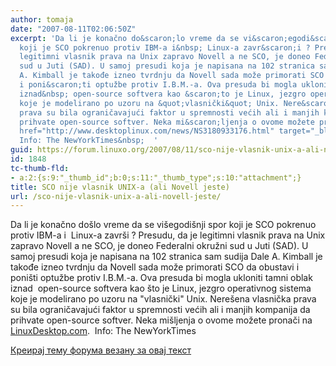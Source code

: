 ```yaml
---
author: tomaja
date: "2007-08-11T02:06:50Z"
excerpt: 'Da li je konačno do&scaron;lo vreme da se vi&scaron;egodi&scaron;nji spor
  koji je SCO pokrenuo protiv IBM-a i&nbsp; Linux-a zavr&scaron;i ? Presudu, da je
  legitimni vlasnik prava na Unix zapravo Novell a ne SCO, je doneo Federalni okružni
  sud u Juti (SAD). U samoj presudi koja je napisana na 102 stranica sam sudija Dale
  A. Kimball je takođe izneo tvrdnju da Novell sada može primorati SCO da obustavi
  i poni&scaron;ti optužbe protiv I.B.M.-a. Ova presuda bi mogla ukloniti tamni oblak
  iznad&nbsp; open-source softvera kao &scaron;to je Linux, jezgro operativnog sistema
  koje je modelirano po uzoru na &quot;vlasnički&quot; Unix. Nere&scaron;ena vlasnička
  prava su bila ograničavajući faktor u spremnosti većih ali i manjih kompanija da
  prihvate open-source softver. Neka mi&scaron;ljenja o ovome možete pronači na <a
  href="http://www.desktoplinux.com/news/NS3180933176.html" target="_blank">LinuxDesktop.com</a>.&nbsp;
  Info: The NewYorkTimes&nbsp;  '
guid: https://forum.linuxo.org/2007/08/11/sco-nije-vlasnik-unix-a-ali-novell-jeste/
id: 1848
tc-thumb-fld:
- a:2:{s:9:"_thumb_id";b:0;s:11:"_thumb_type";s:10:"attachment";}
title: SCO nije vlasnik UNIX-a (ali Novell jeste)
url: /sco-nije-vlasnik-unix-a-ali-novell-jeste/
---
```

Da li je konačno do&scaron;lo vreme da se vi&scaron;egodi&scaron;nji spor koji je SCO pokrenuo protiv IBM-a i&nbsp; Linux-a zavr&scaron;i ? Presudu, da je legitimni vlasnik prava na Unix zapravo Novell a ne SCO, je doneo Federalni okružni sud u Juti (SAD). U samoj presudi koja je napisana na 102 stranica sam sudija Dale A. Kimball je takođe izneo tvrdnju da Novell sada može primorati SCO da obustavi i poni&scaron;ti optužbe protiv I.B.M.-a. Ova presuda bi mogla ukloniti tamni oblak iznad&nbsp; open-source softvera kao &scaron;to je Linux, jezgro operativnog sistema koje je modelirano po uzoru na "vlasnički" Unix. Nere&scaron;ena vlasnička prava su bila ograničavajući faktor u spremnosti većih ali i manjih kompanija da prihvate open-source softver. Neka mi&scaron;ljenja o ovome možete pronači na <a href="http://www.desktoplinux.com/news/NS3180933176.html" target="_blank">LinuxDesktop.com</a>.&nbsp; Info: The NewYorkTimes&nbsp; <!--break-->

[Креирај тему форума везану за овај текст](https://linuxo.org/nova-tema-na-forumu/?se_pid=1848)